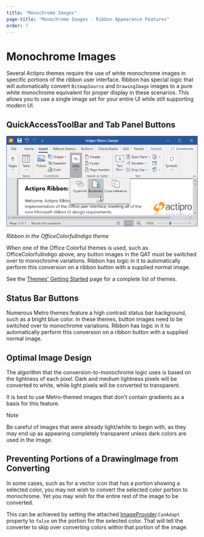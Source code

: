 ```yaml
---
title: "Monochrome Images"
page-title: "Monochrome Images - Ribbon Appearance Features"
order: 7
---
```

# Monochrome Images

Several Actipro themes require the use of white monochrome images in specific portions of the ribbon user interface.  Ribbon has special logic that will automatically convert `BitmapSource` and `DrawingImage` images to a pure white monochrome equivalent for proper display in these scenarios.  This allows you to use a single image set for your entire UI while still supporting modern UI.

## QuickAccessToolBar and Tab Panel Buttons

![Screenshot](../images/ribbon.png)

*Ribbon in the OfficeColorfulIndigo theme*

When one of the Office Colorful themes is used, such as OfficeColorfulIndigo above, any button images in the QAT must be switched over to monochrome variations.  Ribbon has logic in it to automatically perform this conversion on a ribbon button with a supplied normal image.

See the [Themes' Getting Started](../../themes/getting-started.md) page for a complete list of themes.

## Status Bar Buttons

Numerous Metro themes feature a high contrast status bar background, such as a bright blue color.  In these themes, button images need to be switched over to monochrome variations.  Ribbon has logic in it to automatically perform this conversion on a ribbon button with a supplied normal image.

## Optimal Image Design

The algorithm that the conversion-to-monochrome logic uses is based on the lightness of each pixel.  Dark and medium lightness pixels will be converted to white, while light pixels will be converted to transparent.

It is best to use Metro-themed images that don't contain gradients as a basis for this feature.

> [!NOTE]
> Be careful of images that were already light/white to begin with, as they may end up as appearing completely transparent unless dark colors are used in the image.

## Preventing Portions of a DrawingImage from Converting

In some cases, such as for a vector icon that has a portion showing a selected color, you may not wish to convert the selected color portion to monochrome.  Yet you may wish for the entire rest of the image to be converted.

This can be achieved by setting the attached [ImageProvider](xref:@ActiproUIRoot.Media.ImageProvider).`CanAdapt` property to `false` on the portion for the selected color.  That will tell the converter to skip over converting colors within that portion of the image.
